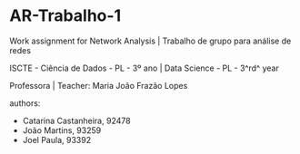 # AR-Trabalho-1

Work assignment for Network Analysis | Trabalho de grupo para análise de redes

ISCTE - Ciência de Dados - PL - 3º ano | Data Science - PL - 3^rd^ year

Professora | Teacher: Maria João Frazão Lopes

authors:
- Catarina Castanheira, 92478
- João Martins, 93259
- Joel Paula, 93392

